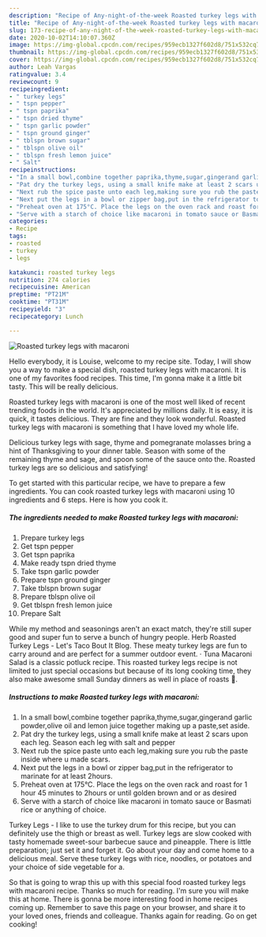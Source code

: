 ```yaml
---
description: "Recipe of Any-night-of-the-week Roasted turkey legs with macaroni"
title: "Recipe of Any-night-of-the-week Roasted turkey legs with macaroni"
slug: 173-recipe-of-any-night-of-the-week-roasted-turkey-legs-with-macaroni
date: 2020-10-02T14:10:07.360Z
image: https://img-global.cpcdn.com/recipes/959ecb1327f602d8/751x532cq70/roasted-turkey-legs-with-macaroni-recipe-main-photo.jpg
thumbnail: https://img-global.cpcdn.com/recipes/959ecb1327f602d8/751x532cq70/roasted-turkey-legs-with-macaroni-recipe-main-photo.jpg
cover: https://img-global.cpcdn.com/recipes/959ecb1327f602d8/751x532cq70/roasted-turkey-legs-with-macaroni-recipe-main-photo.jpg
author: Leah Vargas
ratingvalue: 3.4
reviewcount: 9
recipeingredient:
- " turkey legs"
- " tspn pepper"
- " tspn paprika"
- " tspn dried thyme"
- " tspn garlic powder"
- " tspn ground ginger"
- " tblspn brown sugar"
- " tblspn olive oil"
- " tblspn fresh lemon juice"
- " Salt"
recipeinstructions:
- "In a small bowl,combine together paprika,thyme,sugar,gingerand garlic powder,olive oil and lemon juice together making up a paste,set aside."
- "Pat dry the turkey legs, using a small knife make at least 2 scars upon each leg. Season each leg with salt and pepper"
- "Next rub the spice paste unto each leg,making sure you rub the paste inside where u made scars."
- "Next put the legs in a bowl or zipper bag,put in the refrigerator to marinate for at least 2hours."
- "Preheat oven at 175°C. Place the legs on the oven rack and roast for 1 hour 45 minutes to 2hours or until golden brown and or as desired"
- "Serve with a starch of choice like macaroni in tomato sauce or Basmati rice or anything of choice."
categories:
- Recipe
tags:
- roasted
- turkey
- legs

katakunci: roasted turkey legs 
nutrition: 274 calories
recipecuisine: American
preptime: "PT21M"
cooktime: "PT31M"
recipeyield: "3"
recipecategory: Lunch

---
```



![Roasted turkey legs with macaroni](https://img-global.cpcdn.com/recipes/959ecb1327f602d8/751x532cq70/roasted-turkey-legs-with-macaroni-recipe-main-photo.jpg)

Hello everybody, it is Louise, welcome to my recipe site. Today, I will show you a way to make a special dish, roasted turkey legs with macaroni. It is one of my favorites food recipes. This time, I'm gonna make it a little bit tasty. This will be really delicious.

Roasted turkey legs with macaroni is one of the most well liked of recent trending foods in the world. It's appreciated by millions daily. It is easy, it is quick, it tastes delicious. They are fine and they look wonderful. Roasted turkey legs with macaroni is something that I have loved my whole life.

Delicious turkey legs with sage, thyme and pomegranate molasses bring a hint of Thanksgiving to your dinner table. Season with some of the remaining thyme and sage, and spoon some of the sauce onto the. Roasted turkey legs are so delicious and satisfying!


To get started with this particular recipe, we have to prepare a few ingredients. You can cook roasted turkey legs with macaroni using 10 ingredients and 6 steps. Here is how you cook it.

<!--inarticleads1-->

##### The ingredients needed to make Roasted turkey legs with macaroni:

1. Prepare  turkey legs
1. Get  tspn pepper
1. Get  tspn paprika
1. Make ready  tspn dried thyme
1. Take  tspn garlic powder
1. Prepare  tspn ground ginger
1. Take  tblspn brown sugar
1. Prepare  tblspn olive oil
1. Get  tblspn fresh lemon juice
1. Prepare  Salt


While my method and seasonings aren&#39;t an exact match, they&#39;re still super good and super fun to serve a bunch of hungry people. Herb Roasted Turkey Legs - Let&#39;s Taco Bout It Blog. These meaty turkey legs are fun to carry around and are perfect for a summer outdoor event. · Tuna Macaroni Salad is a classic potluck recipe. This roasted turkey legs recipe is not limited to just special occasions but because of its long cooking time, they also make awesome small Sunday dinners as well in place of roasts 🙂. 

<!--inarticleads2-->

##### Instructions to make Roasted turkey legs with macaroni:

1. In a small bowl,combine together paprika,thyme,sugar,gingerand garlic powder,olive oil and lemon juice together making up a paste,set aside.
1. Pat dry the turkey legs, using a small knife make at least 2 scars upon each leg. Season each leg with salt and pepper
1. Next rub the spice paste unto each leg,making sure you rub the paste inside where u made scars.
1. Next put the legs in a bowl or zipper bag,put in the refrigerator to marinate for at least 2hours.
1. Preheat oven at 175°C. Place the legs on the oven rack and roast for 1 hour 45 minutes to 2hours or until golden brown and or as desired
1. Serve with a starch of choice like macaroni in tomato sauce or Basmati rice or anything of choice.


Turkey Legs - I like to use the turkey drum for this recipe, but you can definitely use the thigh or breast as well. Turkey legs are slow cooked with tasty homemade sweet-sour barbecue sauce and pineapple. There is little preparation; just set it and forget it. Go about your day and come home to a delicious meal. Serve these turkey legs with rice, noodles, or potatoes and your choice of side vegetable for a. 

So that is going to wrap this up with this special food roasted turkey legs with macaroni recipe. Thanks so much for reading. I'm sure you will make this at home. There is gonna be more interesting food in home recipes coming up. Remember to save this page on your browser, and share it to your loved ones, friends and colleague. Thanks again for reading. Go on get cooking!
